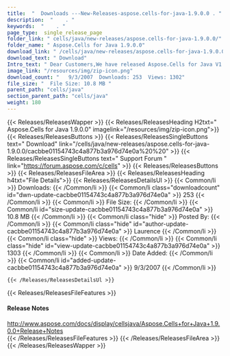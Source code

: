 ```yaml
---
title:  "  Downloads ---New-Releases-aspose.cells-for-java-1.9.0.0 . " 
description:  "    . " 
keywords:  "    . " 
page_type:  single_release_page
folder_link: " cells/java/new-releases/aspose.cells-for-java-1.9.0.0/"
folder_name: " Aspose.Cells for Java 1.9.0.0"
download_link: " /cells/java/new-releases/aspose.cells-for-java-1.9.0.0/cacbbe01154743c4a877b3a976d74e0a"
download_text: " Download"
Intro_text: " Dear Customers,We have released Aspose.Cells for Java V1.9.0!"
image_link: "/resources/img/zip-icon.png"
download_count: "   9/3/2007  Downloads: 253  Views: 1302"
file_size: "  File Size: 10.8 MB "
parent_path: "cells/java"
section_parent_path: "cells/java"
weight: 180
---
```


{{< Releases/ReleasesWapper >}}
  {{< Releases/ReleasesHeading H2txt=" Aspose.Cells for Java 1.9.0.0" imagelink="/resources/img/zip-icon.png">}}
  {{< Releases/ReleasesButtons >}}
    {{< Releases/ReleasesSingleButtons text=" Download" link="/cells/java/new-releases/aspose.cells-for-java-1.9.0.0/cacbbe01154743c4a877b3a976d74e0a%20%20" >}}
    {{< Releases/ReleasesSingleButtons text=" Support Forum " link="https://forum.aspose.com/c/cells" >}}
  {{< Releases/ReleasesButtons >}}
  {{< Releases/ReleasesFileArea >}}
    {{< Releases/ReleasesHeading h4txt="File Details">}}
    {{< Releases/ReleasesDetailsUl >}}
            {{< Common/li  >}} Downloads: {{< /Common/li >}} 
      {{< Common/li class="downloadcount" id="dwn-update-cacbbe01154743c4a877b3a976d74e0a" >}} 253 {{< /Common/li >}} 
      {{< Common/li  >}} File Size: {{< /Common/li >}} 
      {{< Common/li id="size-update-cacbbe01154743c4a877b3a976d74e0a" >}} 10.8 MB {{< /Common/li >}} 
      {{< Common/li  class="hide" >}} Posted By: {{< /Common/li >}} 
      {{< Common/li class="hide" id="author-update-cacbbe01154743c4a877b3a976d74e0a" >}} Laurence {{< /Common/li >}} 
      {{< Common/li class="hide"  >}} Views: {{< /Common/li >}} 
      {{< Common/li class="hide" id="view-update-cacbbe01154743c4a877b3a976d74e0a" >}} 1303 {{< /Common/li >}} 
      {{< Common/li  >}} Date Added: {{< /Common/li >}} 
      {{< Common/li id="added-update-cacbbe01154743c4a877b3a976d74e0a" >}} 9/3/2007 {{< /Common/li >}} 

    {{< /Releases/ReleasesDetailsUl >}}

  {{< Releases/ReleasesFileFeatures >}}
      <h4>Release Notes</h4><div><a href="http://www.aspose.com/docs/display/cellsjava/Aspose.Cells+for+Java+1.9.0.0+Release+Notes">http://www.aspose.com/docs/display/cellsjava/Aspose.Cells+for+Java+1.9.0.0+Release+Notes</a></div>
  {{< /Releases/ReleasesFileFeatures >}}
 {{< /Releases/ReleasesFileArea >}}
{{< /Releases/ReleasesWapper >}}


